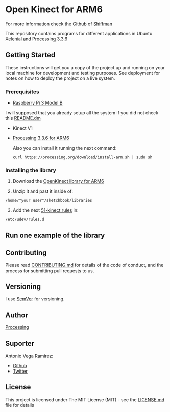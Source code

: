 # Open Kinect for ARM6

For more information check the Github of [Shiffman](https://github.com/shiffman/OpenKinect-for-Processing)

This repository contains programs for different applications in Ubuntu Xelenial and Processing 3.3.6

## Getting Started

These instructions will get you a copy of the project up and running on your local machine for development and testing purposes. See deployment for notes on how to deploy the project on a live system.

### Prerequisites

* [Raspberry Pi 3 Model B](https://www.raspberrypi.org/products/#buy-now-modal)

I will supposed that you already setup all the system if you did not check this [README.dm](https://github.com/totovr/Raspberry/blob/master/README.md)

* Kinect V1

* [Processing 3.3.6 for ARM6](http://download.processing.org/processing-3.3.6-linux-armv6hf.tgz)

  Also you can install it running the next command:

      curl https://processing.org/download/install-arm.sh | sudo sh


### Installing the library

  1. Download the [OpenKinect library for ARM6](https://github.com/totovr/Raspberry/archive/OpenKinect.zip)

  2. Unzip it and past it inside of:

    /home/"your user"/sketchbook/libraries

  3. Add the next [51-kinect.rules](https://github.com/totovr/Raspberry/blob/OpenKinect/51-kinect.rules) in:

    /etc/udev/rules.d

## Run one example of the library

## Contributing

Please read [CONTRIBUTING.md](https://github.com/totovr/Processing/blob/master/CONTRIBUTING.md) for details of the code of conduct, and the process for submitting pull requests to us.

## Versioning

I use [SemVer](http://semver.org/) for versioning.

## Author

[Processing](https://github.com/processing/processing/wiki/Supported-Platforms#library-openkinect)

## Suporter

Antonio Vega Ramirez:

* [Github](https://github.com/totovr)
* [Twitter](https://twitter.com/SpainDice)

## License

This project is licensed under The MIT License (MIT) - see the [LICENSE.md](https://github.com/totovr/Raspberry/blob/master/LICENSE.md) file for details
